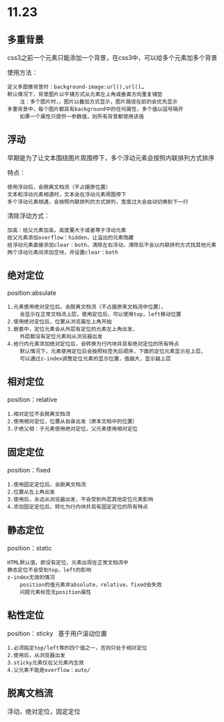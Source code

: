 # 11.23

## 多重背景

css3之前一个元素只能添加一个背景，在css3中，可以给多个元素加多个背景

使用方法：

    定义多图像背景时：background-image:url(),url()…
    默认情况下，背景图片以平铺方式从元素左上角或垂直方向重复铺垫
        注：多个图片时，，图片以叠加方式显示，图片路径在前的会优先显示
    多重背景中，每个图片都具有background中的任何属性，多个值以逗号隔开
        如果一个属性只提供一参数值，则所有背景都使用该值

## 浮动

早期是为了让文本围绕图片周围停下，多个浮动元素会按照内联排列方式排序

特点：

    使用浮动后，会脱离文档流（不占据原位置）
    文本和浮动元素相遇时，文本会在浮动元素周围停下
    多个浮动元素相遇，会按照内联排列的方式排列，宽度过大会自动切换到下一行

清除浮动方式：

    加高：给父元素加高，高度要大于或者等于浮动元素
    给父元素添加overflow：hidden，让溢出的元素隐藏
    给浮动元素直接添加clear：both，清除左右浮动，清除后不会以内联排列方式找其他元素
    两个浮动元素间添加空块，并设置clear：both

## 绝对定位

position:absulate

    1.元素使用绝对定位后，会脱离文档流（不占据原来文档流中位置），
        会显示在正常文档流上层，使用定位后，可以使用top，left移动位置
    2.使用绝对定位后，位置从浏览器左上角开始
    3.嵌套中，定位元素会从外层有定位的元素左上角出发，
        外层都没有定位元素则从浏览器出发
    4.给行内元素添加绝对定位后，会转换为行内块并具有绝对定位的所有特点
        默认情况下，元素使用定位后会按照标签先后顺序，下面的定位元素显示在上层，
        可以通过z-index调整定位元素的显示位置，值越大，显示越上层

## 相对定位

position：relative

    1.相对定位不会脱离文档流
    2.使用相对定位，位置从自身出发（原本文档中的位置）
    3.子绝父相：子元素使用绝对定位，父元素使用相对定位

## 固定定位

position：fixed

    1.使用固定定位后，会脱离文档流
    2.位置从左上角出发
    3.使用后，永远从浏览器出发，不会受到外层其他定位元素影响
    4.添加固定定位后，转化为行内块并具有固定定位的所有特点

## 静态定位

position：static

    HTML默认值，即没有定位，元素出现在正常文档流中
    静态定位不会受到top，left的影响
    z-index无效的情况
        position的值元素非absolute，relative，fixed会失效
        问题元素标签无position属性

## 粘性定位

position：sticky &nbsp;&nbsp;基于用户滚动位置

    1.必须指定top/left等的四个值之一，否则只处于相对定位
    2.使用后，从浏览器出发
    3.sticky元素仅在父元素内生效
    4.父元素不能是overflow：auto/

## 脱离文档流

浮动，绝对定位，固定定位
